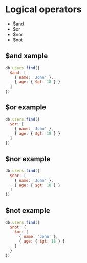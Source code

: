 # Logical operators

- $and
- $or
- $nor
- $not

## $and xample

```javascript
db.users.find({
  $and: [
    { name: 'John' },
    { age: { $gt: 18 } }
  ]
})
```

## $or example

```javascript
db.users.find({
  $or: [
    { name: 'John' },
    { age: { $gt: 18 } }
  ]
})
```

## $nor example

```javascript
db.users.find({
  $nor: [
    { name: 'John' },
    { age: { $gt: 18 } }
  ]
})
```

## $not example

```javascript
db.users.find({
  $not: {
    $or: [
      { name: 'John' },
      { age: { $gt: 18 } }
    ]
  }
})
```
